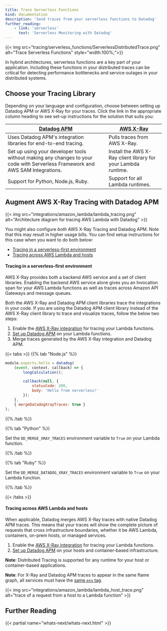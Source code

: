 ```yaml
---
title: Trace Serverless Functions
kind: documentation
description: 'Send traces from your serverless functions to Datadog'
further_reading:
    - link: 'serverless'
      text: 'Serverless Monitoring with Datadog'
---
```

{{< img src="tracing/serverless_functions/ServerlessDistributedTrace.png" alt="Trace Serverless Functions"  style="width:100%;">}}

In hybrid architectures, serverless functions are a key part of your application. Including these functions in your distributed traces can be critical for detecting performance bottlenecks and service outages in your distributed systems.

## Choose your Tracing Library

Depending on your language and configuration, choose between setting up Datadog APM or AWS X-Ray for your traces. Click the link in the appropriate column heading to see set-up instructions for the solution that suits you:

| [Datadog APM][1]          | [AWS X-Ray][2]                                                        |
|---------------------------------|-------------------------------------------------------------------------|
| Uses Datadog APM's integration libraries for end-to-end tracing.  | Pulls traces from AWS X-Ray.|
| Set up using your developer tools without making any changes to your code with Serverless Framework and AWS SAM Integrations. | Install the AWS X-Ray client library for your Lambda runtime. |
| Support for Python, Node.js, Ruby. |  Support for all Lambda runtimes. |

## Augment AWS X-Ray Tracing with Datadog APM

{{< img src="integrations/amazon_lambda/lambda_tracing.png" alt="Architecture diagram for tracing AWS Lambda with Datadog" >}}

You might also configure _both_ AWS X-Ray Tracing and Datadog APM. Note that this may result in higher usage bills. You can find setup instructions for this case when you want to do both below:

- [Tracing in a serverless-first environment](#tracing-in-a-serverless-first-environment)
- [Tracing across AWS Lambda and hosts](#tracing-across-aws-lambda-and-hosts)

#### Tracing in a serverless-first environment

AWS X-Ray provides both a backend AWS service and a set of client libraries. Enabling the backend AWS service alone gives you an Invocation span for your AWS Lambda functions as well as traces across Amazon API Gateways and message queues.

Both the AWS X-Ray and Datadog APM client libraries trace the integrations in your code. If you are using the Datadog APM client library instead of the AWS X-Ray client library to trace and visualize traces, follow the below two steps:

1. Enable the [AWS X-Ray integration][2] for tracing your Lambda functions.
2. [Set up Datadog APM][1] on your Lambda functions.
3. Merge traces generated by the AWS X-Ray integration and Datadog APM.


{{< tabs >}}
{{% tab "Node.js" %}}
```javascript
module.exports.hello = datadog(
    (event, context, callback) => {
        longCalculation();

        callback(null, {
            statusCode: 200,
            body: 'Hello from serverless!'
        });
    },
    { mergeDatadogXrayTraces: true }
);
```
{{% /tab %}}

{{% tab "Python" %}}

Set the `DD_MERGE_XRAY_TRACES` environment variable to `True` on your Lambda function.

{{% /tab %}}

{{% tab "Ruby" %}}

Set the `DD_MERGE_DATADOG_XRAY_TRACES` environment variable to `True` on your Lambda function.

{{% /tab %}}

{{< /tabs >}}

#### Tracing across AWS Lambda and hosts

When applicable, Datadog merges AWS X-Ray traces with native Datadog APM traces. This means that your traces will show the complete picture of requests that cross infrastructure boundaries, whether it be AWS Lambda, containers, on-prem hosts, or managed services.

1. Enable the [AWS X-Ray integration][2] for tracing your Lambda functions.
2. [Set up Datadog APM][3] on your hosts and container-based infrastructure.

**Note**: Distributed Tracing is supported for any runtime for your host or container-based applications.

**Note**: For X-Ray and Datadog APM traces to appear in the same flame graph, all services must have the [same `env` tag](#the-env-tag).

{{< img src="integrations/amazon_lambda/lambda_host_trace.png" alt="trace of a request from a host to a Lambda function" >}}

## Further Reading

{{< partial name="whats-next/whats-next.html" >}}

[1]: /serverless/
[2]: /tracing/guide/serverless_enable_aws_xray/
[3]: /tracing/send_traces/
